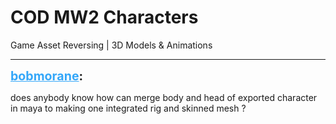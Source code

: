 # COD  MW2 Characters
Game Asset Reversing | 3D Models & Animations

---
<strong style="font-size: 1.4em;"><span style="text-decoration: underline;text-decoration-color: #34a7f9;"><span style="color:#34a7f9;">bobmorane</span></span>:</strong>

<p>does anybody know how can merge body and head of exported character in maya to making one integrated rig and skinned mesh ?</p>
